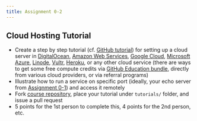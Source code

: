 ```yaml
---
title: Assignment 0-2
---
```


## Cloud Hosting Tutorial

* Create a step by step tutorial (cf. [GitHub tutorial](/slides/lecture-01-github.pdf)) for setting up a cloud server in [DigitalOcean](https://www.digitalocean.com/), [Amazon Web Services](https://aws.amazon.com/), [Google Cloud](https://cloud.google.com/), [Microsoft Azure](https://azure.microsoft.com/en-us/), [Linode](https://www.linode.com/), [Vultr](https://www.vultr.com/), [Heroku](https://www.heroku.com/), or any other cloud service (there are ways to get some free compute credits via [GitHub Education bundle](https://education.github.com/students), directly from various cloud providers, or via referral programs)
* Illustrate how to run a service on specific port (ideally, your echo server from [Assignment 0-1](/assignments/assignment-0-1)) and access it remotely
* Fork [course repository](https://github.com/cs531-f22/cs531-f22.github.io), place your tutorial under `tutorials/` folder, and issue a pull request
* 5 points for the 1st person to complete this, 4 points for the 2nd person, etc.
